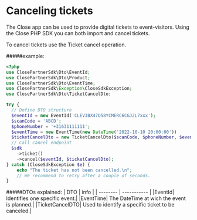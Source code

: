 # Canceling tickets
The Close app can be used to provide digital tickets to event-visitors. Using the Close PHP SDK you can both import and cancel tickets. 

To cancel tickets use the Ticket cancel operation.

#####example:
```php
<?php
use ClosePartnerSdk\Dto\EventId;
use ClosePartnerSdk\Dto\Product;
use ClosePartnerSdk\Dto\EventTime;
use ClosePartnerSdk\Exception\CloseSdkException;
use ClosePartnerSdk\Dto\TicketCancelDto;

try {
  // Define DTO structure
  $eventId = new EventId('CLEV3BX47D58YCMERC6CGJ2L7xxx');
  $scanCode = 'ABCD';
  $phoneNumber = '+31631111111';
  $eventTime = new EventTime(new DateTime('2022-10-10 20:00:00'))
  $ticketCancelDto = new TicketCancelDto($scanCode, $phoneNumber, $eventTime);
  // Call cancel endpoint
  $sdk
    ->ticket()
    ->cancel($eventId, $ticketCancelDto);
} catch (CloseSdkException $e) {
    echo "The ticket has not been cancelled.\n";
    // We recommend to retry after a couple of seconds.
}
```
#####DTOs explained:
| DTO | info |
| -------- | ----------- |
|EventId| Identifies one specific event.|
|EventTime| The DateTime at wich the event is planned.|
|TicketCancelDTO| Used to identify a specific ticket to be canceled.|
